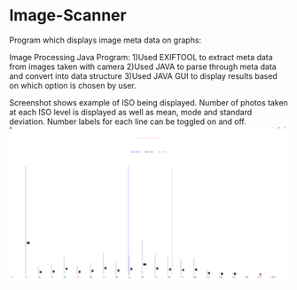 # Image-Scanner
Program which displays image meta data on graphs:

Image Processing Java Program:
1)Used EXIFTOOL to extract meta data from images taken with camera
2)Used JAVA to parse through meta data and convert into data structure
3)Used JAVA GUI to display results based on which option is chosen by user.

Screenshot shows example of ISO being displayed. Number of photos taken at each ISO level is displayed as well as mean, mode and standard deviation. Number labels for each line can be toggled on and off.
![screenshot of ISO displayed](https://github.com/orionsView/Image-Scanner/blob/main/project%20screen%20shot.PNG)
